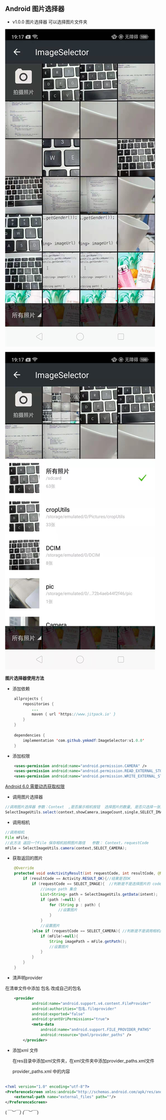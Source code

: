 
## Android 图片选择器

* v1.0.0 图片选择器 可以选择图片文件夹
    
    
![图片](https://github.com/ymkmdf/ImageSelector/blob/master/391565232273_.pic.jpg?raw=true '图片选择器')

![图片](https://github.com/ymkmdf/ImageSelector/blob/master/401565232274_.pic.jpg?raw=true '图片选择器')

**图片选择器使用方法**
* 添加依赖
~~~ JAVA
    allprojects {
        repositories {
            ...
            maven { url 'https://www.jitpack.io' }
        }
    }
    
    dependencies {
        implementation 'com.github.ymkmdf:ImageSelector:v1.0.0'
    }
~~~

* 添加权限

~~~ XML
    <uses-permission android:name="android.permission.CAMERA" />
    <uses-permission android:name="android.permission.READ_EXTERNAL_STORAGE"/>
    <uses-permission android:name="android.permission.WRITE_EXTERNAL_STORAGE"/>
~~~


[Android 6.0 需要动态获取权限](https://github.com/ymkmdf/SimplePermissions/blob/master/README.md)



* 调用图片选择器
~~~ JAVA
//调用图片选择器 参数：Context  ,是否展示相机按钮  选择图片的数量, 是否只选择一张图片  requestCode
SelectImageUtils.select(context,showCamera,imageCount,single,SELECT_IMAGE);
~~~

* 调用相机
~~~ JAVA
//调用相机 
File mFile;
//此方法 返回一个File 保存相机拍照图片路径   参数： Context，requestCode
mFile = SelectImageUtils.camera(context,SELECT_CAMERA);
~~~

* 获取返回的图片
~~~ JAVA
    @Override
    protected void onActivityResult(int requestCode, int resultCode, @Nullable Intent intent) {
        if (resultCode == Activity.RESULT_OK){//结果是否OK
            if (requestCode == SELECT_IMAGE){  //判断是不是选择图片的 code
                //image path 集合
                List<String> path = SelectImageUtils.getData(intent);
                if (path !=null) {
                    for (String p : path) {
                        //设置图片
                    }
                }
                //设置图片
            }else if (requestCode == SELECT_CAMERA){ //判断是不是调用相机的 code
                if (mFile!=null){
                    String imagePath = mFile.getPath();
                    //设置图片
                }
            }
        }
    }
~~~

* 清声明provider

在清单文件中添加  包名 改成自己的包名 
~~~~ XML
    <provider
            android:name="android.support.v4.content.FileProvider"
            android:authorities="包名.fileprovider"
            android:exported="false"
            android:grantUriPermissions="true">
            <meta-data
                android:name="android.support.FILE_PROVIDER_PATHS"
                android:resource="@xml/provider_paths" />
        </provider>
~~~~

* 添加xml 文件

    在res目录中添加xml文件夹，在xml文件夹中添加provider_paths.xml文件

    provider_paths.xml 中的内容
    
~~~ XML

<?xml version="1.0" encoding="utf-8"?>
<PreferenceScreen xmlns:android="http://schemas.android.com/apk/res/android">
    <external-path name="external_files" path=""/>
</PreferenceScreen>
~~~

(*￣︶￣) (*￣︶￣)

